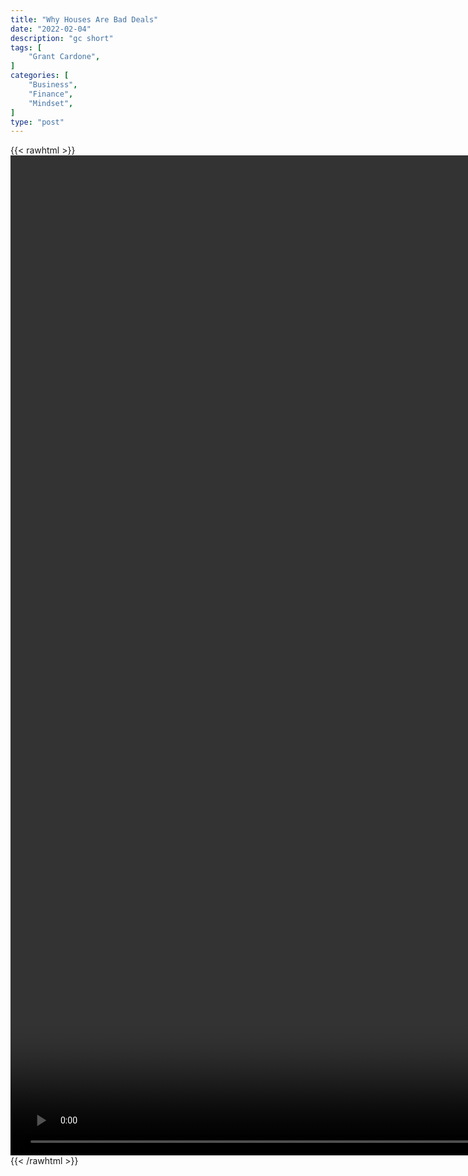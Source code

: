 ```yaml
---
title: "Why Houses Are Bad Deals"
date: "2022-02-04"
description: "gc short"
tags: [
    "Grant Cardone",
]
categories: [
    "Business",
    "Finance",
    "Mindset",
]
type: "post"
---
```

{{< rawhtml >}}
    <video style="height:40vh;width:auto" overflow="hidden" controls>
        <source src="https://clips.dev00ps.com/Grant_ardone/Don_t_buy_where_you_live_shorts.mp4" type="video/mp4"> 
    </video>
{{< /rawhtml >}}